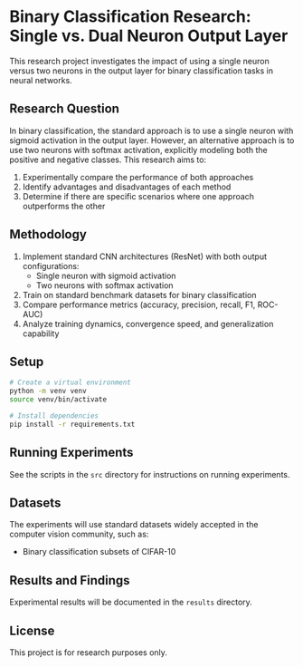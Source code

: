 # Binary Classification Research: Single vs. Dual Neuron Output Layer

This research project investigates the impact of using a single neuron versus two neurons in the output layer for binary classification tasks in neural networks.

## Research Question

In binary classification, the standard approach is to use a single neuron with sigmoid activation in the output layer. However, an alternative approach is to use two neurons with softmax activation, explicitly modeling both the positive and negative classes. This research aims to:

1. Experimentally compare the performance of both approaches
2. Identify advantages and disadvantages of each method
3. Determine if there are specific scenarios where one approach outperforms the other

## Methodology

1. Implement standard CNN architectures (ResNet) with both output configurations:
   - Single neuron with sigmoid activation
   - Two neurons with softmax activation
2. Train on standard benchmark datasets for binary classification
3. Compare performance metrics (accuracy, precision, recall, F1, ROC-AUC)
4. Analyze training dynamics, convergence speed, and generalization capability

## Setup

```bash
# Create a virtual environment
python -m venv venv
source venv/bin/activate

# Install dependencies
pip install -r requirements.txt
```

## Running Experiments

See the scripts in the `src` directory for instructions on running experiments.

## Datasets

The experiments will use standard datasets widely accepted in the computer vision community, such as:
- Binary classification subsets of CIFAR-10

## Results and Findings

Experimental results will be documented in the `results` directory.

## License

This project is for research purposes only.
